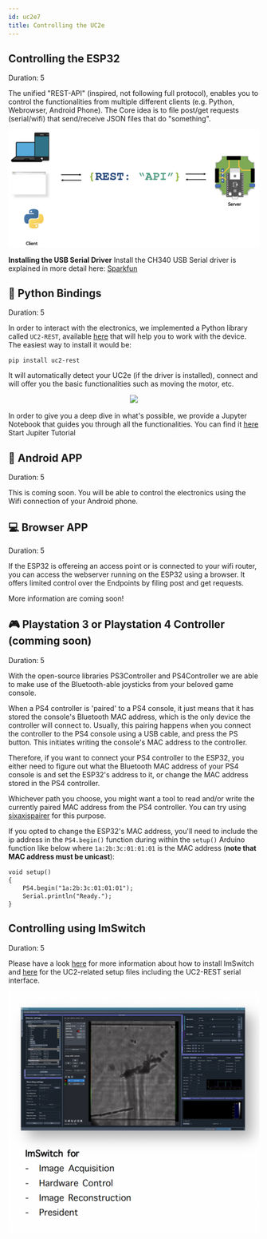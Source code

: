 ```yaml
---
id: uc2e7
title: Controlling the UC2e
---
```



<!----------------------------------------->
## Controlling the ESP32
Duration: 5

The unified "REST-API" (inspired, not following full protocol), enables you to control the functionalities from multiple different clients (e.g. Python, Webrowser, Android Phone). The Core idea is to file post/get requests (serial/wifi) that send/receive JSON files that do "something".

<p align="center">
<img src="../static/ELECTRONICS/UC2eConnectivity.png" width="600"/>
</p>

<div class="alert-success">
<b>Installing the USB Serial Driver</b> Install the CH340 USB Serial driver is explained in more detail here: <a href="https://learn.sparkfun.com/tutorials/how-to-install-ch340-drivers/all">Sparkfun</a>
</div>

<!----------------------------------------->
## 🐍 Python Bindings
Duration: 5

In order to interact with the electronics, we implemented a Python library called `UC2-REST`, available [here](https://github.com/openUC2/UC2-REST/tree/master/uc2rest) that will help you to work with the device. The easiest way to install it would be:

```
pip install uc2-rest
```

It will automatically detect your UC2e (if the driver is installed), connect and will offer you the basic functionalities such as moving the motor, etc.

<p align="center">
<img src="https://upload.wikimedia.org/wikipedia/commons/thumb/3/38/Jupyter_logo.svg/207px-Jupyter_logo.svg.png" width="60"/>
</p>


In order to give you a deep dive in what's possible, we provide a Jupyter Notebook that guides you through all the functionalities. You can find it [here](https://github.com/openUC2/UC2-REST/blob/master/DOCUMENTATION/DOC_UC2Client.ipynb)
Start Jupiter
Tutorial



<!----------------------------------------->
## 📲 Android APP
Duration: 5

This is coming soon. You will be able to control the electronics using the Wifi connection of your Android phone.

<!----------------------------------------->
## 💻 Browser APP
Duration: 5

If the ESP32 is offereing an access point or is connected to your wifi router, you can access the webserver running on the ESP32 using a browser. It offers limited control over the Endpoints by filing post and get requests.

More information are coming soon!

<!----------------------------------------->
## 🎮 Playstation 3 or Playstation 4 Controller (comming soon)
Duration: 5

With the open-source libraries PS3Controller and PS4Controller we are able to make use of the Bluetooth-able joysticks from your beloved game console.

When a PS4 controller is 'paired' to a PS4 console, it just means that it has stored the console's Bluetooth MAC address, which is the only device the controller will connect to. Usually, this pairing happens when you connect the controller to the PS4 console using a USB cable, and press the PS button. This initiates writing the console's MAC address to the controller.

Therefore, if you want to connect your PS4 controller to the ESP32, you either need to figure out what the Bluetooth MAC address of your PS4 console is and set the ESP32's address to it, or change the MAC address stored in the PS4 controller.

Whichever path you choose, you might want a tool to read and/or write the currently paired MAC address from the PS4 controller. You can try using [sixaxispairer](https://github.com/user-none/sixaxispairer) for this purpose.

If you opted to change the ESP32's MAC address, you'll need to include the ip address in the ```PS4.begin()``` function during within the ```setup()``` Arduino function like below where ```1a:2b:3c:01:01:01``` is the MAC address (**note that MAC address must be unicast**):

```
void setup()
{
    PS4.begin("1a:2b:3c:01:01:01");
    Serial.println("Ready.");
}
```

<!----------------------------------------->
## Controlling using ImSwitch
Duration: 5

Please have a look [here](https://github.com/openUC2/ImSwitch) for more information about how to install ImSwitch and [here](https://github.com/beniroquai/ImSwitchConfig) for the UC2-related setup files including the UC2-REST serial interface.

<p align="center">
<img src="../static/ELECTRONICS/UC2eImSwitch.png" width="600"/>
</p>

